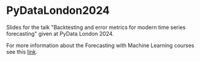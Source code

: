# PyDataLondon2024
Slides for the talk "Backtesting and error metrics for modern time series forecasting" given at PyData London 2024.

For more information about the Forecasting with Machine Learning courses see this [link](https://www.trainindata.com/p/forecasting-specialization).
